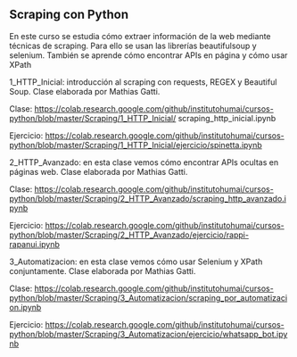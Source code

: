 ## Scraping con Python

En este curso se estudia cómo extraer información de la web mediante técnicas de scraping. Para ello se usan
las librerías beautifulsoup y selenium. También se aprende cómo encontrar APIs en página y cómo usar XPath 


1_HTTP_Inicial: introducción al scraping con requests, REGEX y Beautiful Soup. Clase elaborada por Mathias Gatti.

Clase: https://colab.research.google.com/github/institutohumai/cursos-python/blob/master/Scraping/1_HTTP_Inicial/
scraping_http_inicial.ipynb

Ejercicio: https://colab.research.google.com/github/institutohumai/cursos-python/blob/master/Scraping/1_HTTP_Inicial/ejercicio/spinetta.ipynb

2_HTTP_Avanzado: en esta clase vemos cómo encontrar APIs ocultas en páginas web. Clase elaborada por Mathias Gatti.

Clase: https://colab.research.google.com/github/institutohumai/cursos-python/blob/master/Scraping/2_HTTP_Avanzado/scraping_http_avanzado.ipynb

Ejercicio: https://colab.research.google.com/github/institutohumai/cursos-python/blob/master/Scraping/2_HTTP_Avanzado/ejercicio/rappi-rapanui.ipynb

3_Automatizacion: en esta clase vemos cómo usar Selenium y XPath conjuntamente. Clase elaborada por Mathias Gatti.

Clase: https://colab.research.google.com/github/institutohumai/cursos-python/blob/master/Scraping/3_Automatizacion/scraping_por_automatizacion.ipynb

Ejercicio: https://colab.research.google.com/github/institutohumai/cursos-python/blob/master/Scraping/3_Automatizacion/ejercicio/whatsapp_bot.ipynb


